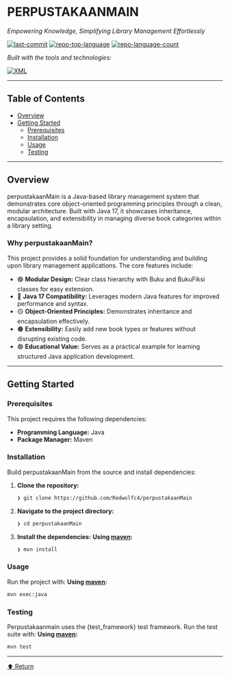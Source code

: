 # PERPUSTAKAANMAIN

*Empowering Knowledge, Simplifying Library Management Effortlessly*

[![last-commit](https://img.shields.io/github/last-commit/Redwolfc4/perpustakaanMain?style=flat&logo=git&logoColor=white&color=0080ff)](https://github.com/Redwolfc4/perpustakaanMain)
[![repo-top-language](https://img.shields.io/github/languages/top/Redwolfc4/perpustakaanMain?style=flat&color=0080ff)](https://github.com/Redwolfc4/perpustakaanMain)
[![repo-language-count](https://img.shields.io/github/languages/count/Redwolfc4/perpustakaanMain?style=flat&color=0080ff)](https://github.com/Redwolfc4/perpustakaanMain)

*Built with the tools and technologies:*

[![XML](https://img.shields.io/badge/XML-005FAD.svg?style=flat&logo=XML&logoColor=white)](https://github.com/Redwolfc4/perpustakaanMain)

---

## Table of Contents
- [Overview](#overview)
- [Getting Started](#getting-started)
  - [Prerequisites](#prerequisites)
  - [Installation](#installation)
  - [Usage](#usage)
  - [Testing](#testing)

---

## Overview
perpustakaanMain is a Java-based library management system that demonstrates core object-oriented programming principles through a clean, modular architecture. Built with Java 17, it showcases inheritance, encapsulation, and extensibility in managing diverse book categories within a library setting.

### Why perpustakaanMain?
This project provides a solid foundation for understanding and building upon library management applications. The core features include:

- 🟢 **Modular Design:** Clear class hierarchy with Buku and BukuFiksi classes for easy extension.
- 🔵 **Java 17 Compatibility:** Leverages modern Java features for improved performance and syntax.
- 🟡 **Object-Oriented Principles:** Demonstrates inheritance and encapsulation effectively.
- 🟠 **Extensibility:** Easily add new book types or features without disrupting existing code.
- 🟣 **Educational Value:** Serves as a practical example for learning structured Java application development.

---

## Getting Started

### Prerequisites
This project requires the following dependencies:

- **Programming Language:** Java
- **Package Manager:** Maven

### Installation
Build perpustakaanMain from the source and install dependencies:

1. **Clone the repository:**
   ```sh
   ❯ git clone https://github.com/Redwolfc4/perpustakaanMain
   ```
2. **Navigate to the project directory:**
   ```sh
   ❯ cd perpustakaanMain
   ```
3. **Install the dependencies:**
   **Using [maven](https://maven.apache.org/):**
   ```sh
   ❯ mvn install
   ```

### Usage
Run the project with:
**Using [maven](https://maven.apache.org/):**
```sh
mvn exec:java
```

### Testing
Perpustakaanmain uses the {test_framework} test framework. Run the test suite with:
**Using [maven](https://maven.apache.org/):**
```sh
mvn test
```

---

[⬆ Return](#top)
